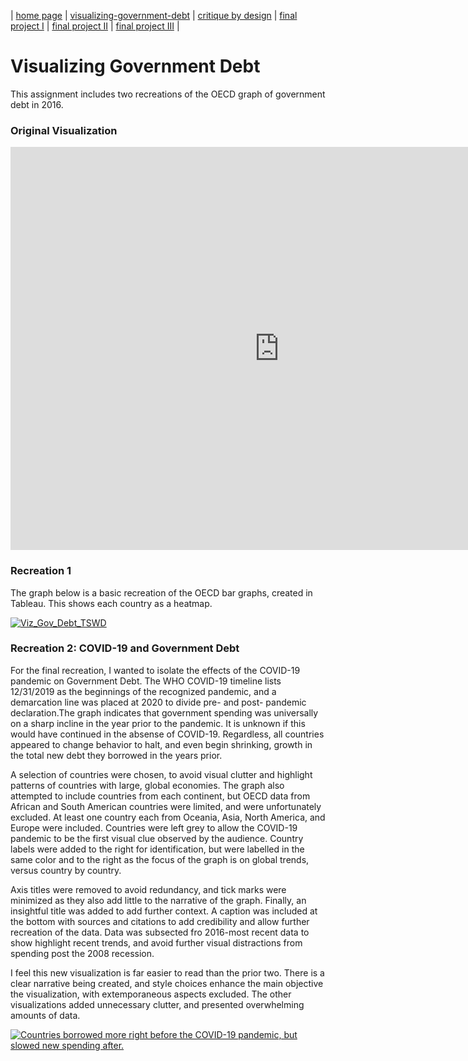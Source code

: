 | [home page](https://kjmattso.github.io/Mattson-portfolio/) | [visualizing-government-debt](https://kjmattso.github.io/Mattson-portfolio/Visualizing_gov_debt.html) | [critique by design](critique-by-design) | [final project I](final-project-part-one) | [final project II](final-project-part-two) | [final project III](final-project-part-three) |

# Visualizing Government Debt

This assignment includes two recreations of the OECD graph of government debt in 2016. 

### Original Visualization

<iframe src="https://data.oecd.org/chart/7kiw" width="860" height="645" style="border: 0" mozallowfullscreen="true" webkitallowfullscreen="true" allowfullscreen="true"><a href="https://data.oecd.org/chart/7kiw" target="_blank">OECD Chart: General government debt, Total, % of GDP, Annual, 2016</a></iframe>

### Recreation 1

The graph below is a basic recreation of the OECD bar graphs, created in Tableau. This shows each country as a heatmap.

<div class='tableauPlaceholder' id='viz1706384568763' style='position: relative'><noscript><a href='#'><img alt='Viz_Gov_Debt_TSWD ' src='https:&#47;&#47;public.tableau.com&#47;static&#47;images&#47;Vi&#47;Viz-Gov-Debt-Assignment&#47;Viz_Gov_Debt_TSWD&#47;1_rss.png' style='border: none' /></a></noscript><object class='tableauViz'  style='display:none;'><param name='host_url' value='https%3A%2F%2Fpublic.tableau.com%2F' /> <param name='embed_code_version' value='3' /> <param name='site_root' value='' /><param name='name' value='Viz-Gov-Debt-Assignment&#47;Viz_Gov_Debt_TSWD' /><param name='tabs' value='no' /><param name='toolbar' value='yes' /><param name='static_image' value='https:&#47;&#47;public.tableau.com&#47;static&#47;images&#47;Vi&#47;Viz-Gov-Debt-Assignment&#47;Viz_Gov_Debt_TSWD&#47;1.png' /> <param name='animate_transition' value='yes' /><param name='display_static_image' value='yes' /><param name='display_spinner' value='yes' /><param name='display_overlay' value='yes' /><param name='display_count' value='yes' /><param name='language' value='en-US' /><param name='filter' value='publish=yes' /></object></div>                
<script type='text/javascript'>                    
var divElement = document.getElementById('viz1706384568763');                    
var vizElement = divElement.getElementsByTagName('object')[0];                    
vizElement.style.width='100%';vizElement.style.height=(divElement.offsetWidth*0.75)+'px';                    
var scriptElement = document.createElement('script');                    
scriptElement.src = 'https://public.tableau.com/javascripts/api/viz_v1.js';                    
vizElement.parentNode.insertBefore(scriptElement, vizElement);                
</script>

### Recreation 2: COVID-19 and Government Debt

For the final recreation, I wanted to isolate the effects of the COVID-19 pandemic on Government Debt. The WHO COVID-19 timeline lists 12/31/2019 as the beginnings of the recognized pandemic, and a demarcation line was placed at 2020 to divide pre- and post- pandemic declaration.The graph indicates that government spending was universally on a sharp incline in the year prior to the pandemic. It is unknown if this would have continued in the absense of COVID-19. Regardless, all countries appeared to change behavior to halt, and even begin shrinking, growth in the total new debt they borrowed in the years prior. 

A selection of countries were chosen, to avoid visual clutter and highlight patterns of countries with large, global economies. The graph also attempted to include countries from each continent, but OECD data from African and South American countries were limited, and were unfortunately excluded. At least one country each from Oceania, Asia, North America, and Europe were included. Countries were left grey to allow the COVID-19 pandemic to be the first visual clue observed by the audience. Country labels were added to the right for identification, but were labelled in the same color and to the right as the focus of the graph is on global trends, versus country by country. 

Axis titles were removed to avoid redundancy, and tick marks were minimized as they also add little to the narrative of the graph. Finally, an insightful title was added to add further context. A caption was included at the bottom with sources and citations to add credibility and allow further recreation of the data. Data was subsected fro 2016-most recent data to show highlight recent trends, and avoid further visual distractions from spending post the 2008 recession. 

I feel this new visualization is far easier to read than the prior two. There is a clear narrative being created, and style choices enhance the main objective the visualization, with extemporaneous aspects excluded. The other visualizations added unnecessary clutter, and presented overwhelming amounts of data.

<div class='tableauPlaceholder' id='viz1706392238825' style='position: relative'><noscript><a href='#'><img alt='Countries borrowed more right before the COVID-19 pandemic, but slowed new spending after. ' src='https:&#47;&#47;public.tableau.com&#47;static&#47;images&#47;CO&#47;COVID19_Debt&#47;COVID19_Debt&#47;1_rss.png' style='border: none' /></a></noscript><object class='tableauViz'  style='display:none;'><param name='host_url' value='https%3A%2F%2Fpublic.tableau.com%2F' /> <param name='embed_code_version' value='3' /> <param name='site_root' value='' /><param name='name' value='COVID19_Debt&#47;COVID19_Debt' /><param name='tabs' value='no' /><param name='toolbar' value='yes' /><param name='static_image' value='https:&#47;&#47;public.tableau.com&#47;static&#47;images&#47;CO&#47;COVID19_Debt&#47;COVID19_Debt&#47;1.png' /> <param name='animate_transition' value='yes' /><param name='display_static_image' value='yes' /><param name='display_spinner' value='yes' /><param name='display_overlay' value='yes' /><param name='display_count' value='yes' /><param name='language' value='en-US' /><param name='filter' value='publish=yes' /></object></div>                
<script type='text/javascript'>                    
var divElement = document.getElementById('viz1706392238825');                    
var vizElement = divElement.getElementsByTagName('object')[0];                    
vizElement.style.width='100%';vizElement.style.height=(divElement.offsetWidth*0.75)+'px';                   
var scriptElement = document.createElement('script');                    
scriptElement.src = 'https://public.tableau.com/javascripts/api/viz_v1.js';                    vizElement.parentNode.insertBefore(scriptElement, vizElement);                
</script>
